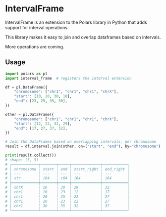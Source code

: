 # IntervalFrame

IntervalFrame is an extension to the Polars library in Python that adds support for interval operations.

This library makes it easy to join and overlap dataframes based on intervals.

More operations are coming.

## Usage

```python
import polars as pl
import interval_frame  # registers the interval extension

df = pl.DataFrame({
    "chromosome": ["chr1", "chr1", "chr1", "chrX"],
    "start": [10, 20, 30, 10],
    "end": [23, 25, 35, 30],
})

other = pl.DataFrame({
    "chromosome": ["chr1", "chr1", "chr1", "chrX"],
    "start": [12, 22, 32, 29],
    "end": [17, 27, 37, 32],
})

# Join the DataFrames based on overlapping intervals, per chromosome
result = df.interval.join(other, on=("start", "end"), by="chromosome")

print(result.collect())
# shape: (5, 5)
# ┌────────────┬───────┬─────┬─────────────┬───────────┐
# │ chromosome ┆ start ┆ end ┆ start_right ┆ end_right │
# │ ---        ┆ ---   ┆ --- ┆ ---         ┆ ---       │
# │ str        ┆ i64   ┆ i64 ┆ i64         ┆ i64       │
# ╞════════════╪═══════╪═════╪═════════════╪═══════════╡
# │ chrX       ┆ 10    ┆ 30  ┆ 29          ┆ 32        │
# │ chr1       ┆ 10    ┆ 23  ┆ 12          ┆ 17        │
# │ chr1       ┆ 20    ┆ 25  ┆ 22          ┆ 27        │
# │ chr1       ┆ 10    ┆ 23  ┆ 22          ┆ 27        │
# │ chr1       ┆ 30    ┆ 35  ┆ 32          ┆ 37        │
# └────────────┴───────┴─────┴─────────────┴───────────┘
```
